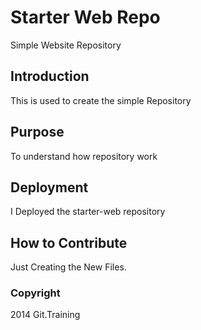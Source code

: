 # Starter Web Repo

Simple Website Repository

## Introduction

This is used to create the simple Repository

## Purpose

To understand how repository work

## Deployment

I Deployed the starter-web repository

## How to Contribute
Just Creating the New Files.

### Copyright

2014 Git.Training
